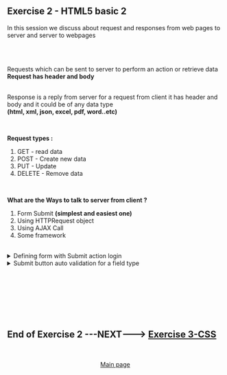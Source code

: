 ## Exercise 2 - HTML5 basic 2

In this session we discuss about request and responses from web pages to server and server to webpages

</br></br>

Requests which can be sent to server to perform an action or retrieve data **Request has header and body**
</br></br>

Response is a reply from server for a request from client it has header and body and it could be of any data type 
</br> **(html, xml, json, excel, pdf, word..etc)**

</br>

**Request types :**

1. GET - read data
2. POST - Create new data
3. PUT - Update
4. DELETE - Remove data

</br>

**What are the Ways to talk to server from client ?**

1. Form Submit **(simplest and easiest one)**
2. Using HTTPRequest object
3. Using AJAX Call
4. Some framework

</br>

<details>
<summary> Defining form with Submit action login </summary>
</br>
</br>

```html

<html>
<head>
    <script>
    </script>
</head>
<body>
    <!-- Form with action definition-->
    <form method="get" action="https://www.gmail.com">

        <label>User Name</label>
        <input id="idUser" name="usr">

        <br><br>

        <label>Password</label>
        <input id="idPass" name="pass" type="password">

        <br><br>
        <!-- this SUBMIT button will take the values mentioend with type name for input fields-->
        <input type="submit"><br>
    </form>
</body>
</html>

```

</br></br>

testing it 

<img src="./files/ui5e_2-1.png" >
<img src="./files/ui5e_2-2.png" >
</br>
</br>
</details>

<details>
<summary> Submit button auto validation for a field type </summary>
</br>
</br>

```html

<html>
<head>
    <script>
    </script>
</head>
<body>

    <!-- Form with action definition-->
    <form method="get" action="https://www.gmail.com">

    <label>Number with limit min 10 and max 100</label>
    <input type="number" min="10" max="15"><br><br>

        <!-- auto validation for number field type demo-->
        <input type="submit"><br>
    </form>

</body>
</html>

```

<img src="./files/ui5e_2-3.png" >
</br>
</br>
</details>


</br></br>
</br></br>
</br></br>

## End of Exercise 2 ---NEXT---> <a href="https://github.com/Octavius-Dante/Arthelais/tree/main/ex_3"> Exercise 3-CSS </a>
</br>
<p align="center"> <a href="https://github.com/Octavius-Dante/Arthelais/tree/main"> Main page </a> </p>


<!--

<details>
<summary> <b> ALL CODE CHANGES - TODAY SESSION </b> </summary>
</br>
</br>

</br>
</br>
<img src="./files/capmd12-96a.png" >
</br>
</br>
</details>

-->